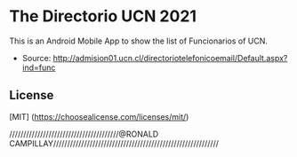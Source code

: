 # The Directorio UCN 2021

This is an Android Mobile App to show the list of Funcionarios of UCN.

* Source: http://admision01.ucn.cl/directoriotelefonicoemail/Default.aspx?ind=func

## License

[MIT] (https://choosealicense.com/licenses/mit/)

///////////////////////////////////////@RONALD CAMPILLAY///////////////////////////////////////////////////////////
